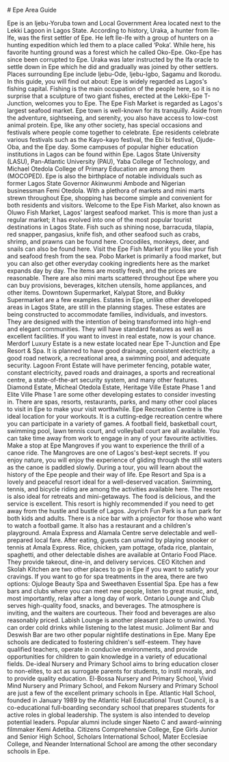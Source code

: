 \# Epe Area Guide

Epe is an Ijebu\-Yoruba town and Local Government Area located next to the Lekki Lagoon in Lagos State. According to history, Uraka, a hunter from Ile\-Ife, was the first settler of Epe. He left Ile\-Ife with a group of hunters on a hunting expedition which led them to a place called ‘Poka’. While here, his favorite hunting ground was a forest which he called Oko\-Epe. Oko\-Epe has since been corrupted to Epe. Uraka was later instructed by the Ifa oracle to settle down in Epe which he did and gradually was joined by other settlers. Places surrounding Epe include Ijebu\-Ode, Ijebu\-Igbo, Sagamu and Ikorodu. In this guide, you will find out about: Epe is widely regarded as Lagos's fishing capital. Fishing is the main occupation of the people here, so it is no surprise that a sculpture of two giant fishes, erected at the Lekki\-Epe T\-Junction, welcomes you to Epe. The Epe Fish Market is regarded as Lagos's largest seafood market. Epe town is well\-known for its tranquilly. Aside from the adventure, sightseeing, and serenity, you also have access to low\-cost animal protein. Epe, like any other society, has special occasions and festivals where people come together to celebrate. Epe residents celebrate various festivals such as the Kayo\-kayo festival, the Ebi bi festival, Ojude\-Oba, and the Epe day. Some campuses of popular higher education institutions in Lagos can be found within Epe. Lagos State University (LASU), Pan\-Atlantic University (PAU), Yaba College of Technology, and Michael Otedola College of Primary Education are among them (MOCOPED). Epe is also the birthplace of notable individuals such as former Lagos State Governor Akinwunmi Ambode and Nigerian businessman Femi Otedola. With a plethora of markets and mini marts strewn throughout Epe, shopping has become simple and convenient for both residents and visitors. Welcome to the Epe Fish Market, also known as Oluwo Fish Market, Lagos' largest seafood market. This is more than just a regular market; it has evolved into one of the most popular tourist destinations in Lagos State. Fish such as shining nose, barracuda, tilapia, red snapper, pangasius, knife fish, and other seafood such as crabs, shrimp, and prawns can be found here. Crocodiles, monkeys, deer, and snails can also be found here. Visit the Epe Fish Market if you like your fish and seafood fresh from the sea. Pobo Market is primarily a food market, but you can also get other everyday cooking ingredients here as the market expands day by day. The items are mostly fresh, and the prices are reasonable. There are also mini marts scattered throughout Epe where you can buy provisions, beverages, kitchen utensils, home appliances, and other items. Downtown Supermarket, Kalypat Store, and Bukky Supermarket are a few examples. Estates in Epe, unlike other developed areas in Lagos State, are still in the planning stages. These estates are being constructed to accommodate families, individuals, and investors. They are designed with the intention of being transformed into high\-end and elegant communities. They will have standard features as well as excellent facilities. If you want to invest in real estate, now is your chance. Merdorf Luxury Estate is a new estate located near Epe T\-Junction and Epe Resort \& Spa. It is planned to have good drainage, consistent electricity, a good road network, a recreational area, a swimming pool, and adequate security. Lagoon Front Estate will have perimeter fencing, potable water, constant electricity, paved roads and drainages, a sports and recreational centre, a state\-of\-the\-art security system, and many other features. Diamond Estate, Micheal Otedola Estate, Heritage Ville Estate Phase 1 and Elite Ville Phase 1 are some other developing estates to consider investing in. There are spas, resorts, restaurants, parks, and many other cool places to visit in Epe to make your visit worthwhile. Epe Recreation Centre is the ideal location for your workouts. It is a cutting\-edge recreation centre where you can participate in a variety of games. A football field, basketball court, swimming pool, lawn tennis court, and volleyball court are all available. You can take time away from work to engage in any of your favourite activities. Make a stop at Epe Mangroves if you want to experience the thrill of a canoe ride. The Mangroves are one of Lagos's best\-kept secrets. If you enjoy nature, you will enjoy the experience of gliding through the still waters as the canoe is paddled slowly. During a tour, you will learn about the history of the Epe people and their way of life. Epe Resort and Spa is a lovely and peaceful resort ideal for a well\-deserved vacation. Swimming, tennis, and bicycle riding are among the activities available here. The resort is also ideal for retreats and mini\-getaways. The food is delicious, and the service is excellent. This resort is highly recommended if you need to get away from the hustle and bustle of Lagos. Joyrich Fun Park is a fun park for both kids and adults. There is a nice bar with a projector for those who want to watch a football game. It also has a restaurant and a children's playground. Amala Express and Alamala Centre serve delectable and well\-prepared local fare. After eating, guests can unwind by playing snooker or tennis at Amala Express. Rice, chicken, yam pottage, ofada rice, plantain, spaghetti, and other delectable dishes are available at Ontario Food Place. They provide takeout, dine\-in, and delivery services. CEO Kitchen and Skolah Kitchen are two other places to go in Epe if you want to satisfy your cravings. If you want to go for spa treatments in the area, there are two options: Ojuloge Beauty Spa and Sweethaven Essential Spa. Epe has a few bars and clubs where you can meet new people, listen to great music, and, most importantly, relax after a long day of work. Ontario Lounge and Club serves high\-quality food, snacks, and beverages. The atmosphere is inviting, and the waiters are courteous. Their food and beverages are also reasonably priced. Labish Lounge is another pleasant place to unwind. You can order cold drinks while listening to the latest music. Joliment Bar and Deswish Bar are two other popular nightlife destinations in Epe. Many Epe schools are dedicated to fostering children's self\-esteem. They have qualified teachers, operate in conducive environments, and provide opportunities for children to gain knowledge in a variety of educational fields. De\-ideal Nursery and Primary School aims to bring education closer to non\-elites, to act as surrogate parents for students, to instil morals, and to provide quality education. El\-Bossa Nursery and Primary School, Vivid Mind Nursery and Primary School, and Fekom Nursery and Primary School are just a few of the excellent primary schools in Epe. Atlantic Hall School, founded in January 1989 by the Atlantic Hall Educational Trust Council, is a co\-educational full\-boarding secondary school that prepares students for active roles in global leadership. The system is also intended to develop potential leaders. Popular alumni include singer Naeto C and award\-winning filmmaker Kemi Adetiba. Citizens Comprehensive College, Epe Girls Junior and Senior High School, Scholars International School, Mater Ecclesiae College, and Neander International School are among the other secondary schools in Epe.